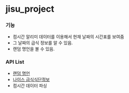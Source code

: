 # jisu_project

### 기능
- 컴시간 알리미 데이터를 이용해서 현재 날짜의 시간표를 보여줌
- 그 날짜의 급식 정보를 알 수 있음.
- 랜덤 명언을 볼 수 있음.

### API List
- [랜덤 명언](https://api.qwer.pw/docs/helpful_text)
- [나이스 급식식단정보](https://open.neis.go.kr/portal/data/service/selectServicePage.do?page=1&rows=10&sortColumn=&sortDirection=&infId=OPEN17320190722180924242823&infSeq=2#none)
- 컴시간 데이터 파싱